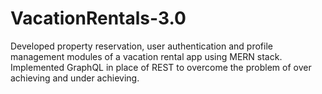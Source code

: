 # VacationRentals-3.0
Developed property reservation, user authentication and profile management modules of a vacation rental app using MERN stack. Implemented GraphQL in place of REST to overcome the problem of over achieving and under achieving. 
